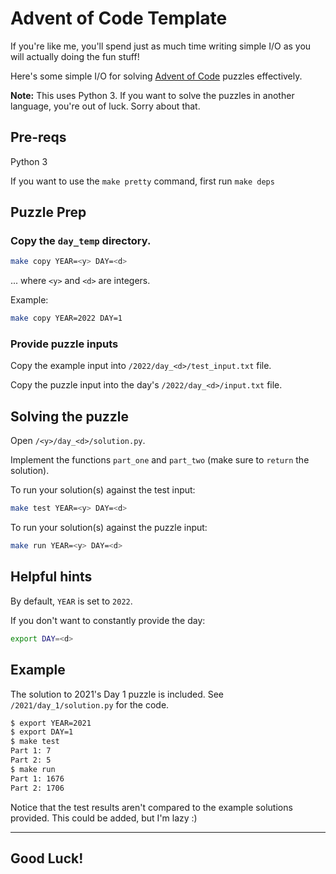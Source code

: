 # Advent of Code Template

If you're like me, you'll spend just as much time writing simple I/O as you will actually doing the fun stuff!

Here's some simple I/O for solving [Advent of Code](https://adventofcode.com) puzzles effectively. 

**Note:** This uses Python 3. If you want to solve the puzzles in another language, you're out of luck. Sorry about that.

## Pre-reqs

Python 3

If you want to use the `make pretty` command, first run `make deps`

## Puzzle Prep

### Copy the `day_temp` directory.

```bash
make copy YEAR=<y> DAY=<d>
```

... where `<y>` and `<d>` are integers.

Example:

```bash
make copy YEAR=2022 DAY=1
```

### Provide puzzle inputs

Copy the example input into `/2022/day_<d>/test_input.txt` file.

Copy the puzzle input into the day's `/2022/day_<d>/input.txt` file.

## Solving the puzzle

Open `/<y>/day_<d>/solution.py`.

Implement the functions `part_one` and `part_two` (make sure to `return` the solution).

To run your solution(s) against the test input:

```bash
make test YEAR=<y> DAY=<d>
```

To run your solution(s) against the puzzle input:

```bash 
make run YEAR=<y> DAY=<d>
```

## Helpful hints

By default, `YEAR` is set to `2022`.

If you don't want to constantly provide the day:

```bash
export DAY=<d>
```

## Example

The solution to 2021's Day 1 puzzle is included. See `/2021/day_1/solution.py` for the code.

```bash
$ export YEAR=2021
$ export DAY=1
$ make test
Part 1: 7
Part 2: 5
$ make run
Part 1: 1676
Part 2: 1706
```

Notice that the test results aren't compared to the example solutions provided. This could be added, but I'm lazy :) 

---

## Good Luck!
